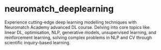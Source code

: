 # neuromatch_deeplearning
Experience cutting-edge deep learning modelling techniques with Neuromatch Academy advanced DL course. Delving into core topics like linear DL, optimisation, NLP, generative models, unsupervised learning, and reinforcement learning, solving complex problems in NLP and CV through scientific inquiry-based learning. 
